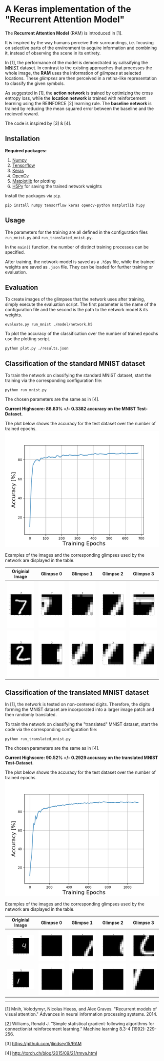 # A Keras implementation of the "Recurrent Attention Model"

The **Recurrent Attention Model** (RAM) is introduced in [1]. 

It is inspired by the way humans perceive their surroundings, i.e. focusing on selective parts of the 
environment to acquire information and combining it, instead of observing the scene in its entirety.

In [1], the performance of the model is demonstrated by calssifying the [MNIST](http://yann.lecun.com/exdb/mnist/) dataset.
In contrast to the existing approaches that processes the whole image, the **RAM** uses the information of *glimpses* at selected locations. 
These *glimpses* are then perceived in a retina-like representation to classify the given symbols.

As suggested in [1], the **action network** is trained by optimizing the cross entropy loss, 
while the **location network** is trained with reinforcement learning using the REINFORCE [2] learning rule. 
The **baseline network** is trained by reducing the mean squared error between the baseline and the recieved reward.

The code is inspired by [3] & [4].

## Installation
**Required packages:**
1. [Numpy](http://www.numpy.org/)
2. [Tensorflow](https://www.tensorflow.org/)
3. [Keras](https://keras.io/)
4. [OpenCv](https://opencv.org/)
5. [Matplotlib](http://matplotlib.org/) for plotting
6. [H5Py](http://www.h5py.org/) for saving the trained network weights

Install the packages via `pip`.

```
pip install numpy tensorflow keras opencv-python matplotlib h5py
```

## Usage
The parameters for the training are all defined in the configuration files 
`run_mnist.py` and `run_translated_mnist.py`.

In the `main()` function, the number of distinct training processes can be specified.

After training, the network-model is 
saved as a `.h5py` file, while the trained weights are saved as `.json` file.
They can be loaded for further training or evaluation.

## Evaluation
To create images of the glimpses that the network uses after training, simply execute the evaluation script.
The first parameter is the name of the configuration file and the second is the path to the network model & its weights.
```
evaluate.py run_mnist ./model/network.h5
```

To plot the accuracy of the classification over the number of trained epochs use the plotting script. 
```
python plot.py ./results.json
```

## Classification of the standard MNIST dataset
To train the network on classifying the standard MNIST dataset, 
start the training via the corresponding configuration file:
```
python run_mnist.py
```
The chosen parameters are the same as in [4].

**Current Highscore:  86.83% +/- 0.3382 accuracy on the MNIST Test-Dataset.**

The plot below shows the accuracy for the test dataset over the number of trained epochs. 
![Example](./MNIST_Results/MNIST_accuracy.png)

Examples of the images and the corresponding glimpses used by the network are displayed in the table.
 
|Originial Image | Glimpse 0| Glimpse 1| Glimpse 2 |Glimpse 3|
|:--:|:--:|:--:|:--:|:--:|
|<img src="./MNIST_Results/Images/symbol_0.png" alt="Symbol0" width="140">|<img src="./MNIST_Results/Images/symbol_0_glimpse_0_zoom_1.png" alt="Glimpse0" width="140">|<img src="./MNIST_Results/Images/symbol_0_glimpse_1_zoom_1.png" alt="Glimpse1" width="140">|<img src="./MNIST_Results/Images/symbol_0_glimpse_2_zoom_1.png" alt="Glimpse2" width="140">|<img src="./MNIST_Results/Images/symbol_0_glimpse_3_zoom_1.png" alt="Glimpse3" width="140">|
|<img src="./MNIST_Results/Images/symbol_1.png" alt="Symbol1" width="140">|<img src="./MNIST_Results/Images/symbol_1_glimpse_0_zoom_1.png" alt="Glimpse0" width="140">|<img src="./MNIST_Results/Images/symbol_1_glimpse_1_zoom_1.png" alt="Glimpse1" width="140">|<img src="./MNIST_Results/Images/symbol_1_glimpse_2_zoom_1.png" alt="Glimpse2" width="140">|<img src="./MNIST_Results/Images/symbol_1_glimpse_3_zoom_1.png" alt="Glimpse3" width="140">|


## Classification of the translated MNIST dataset
In [1], the network is tested on non-centered digits. 
Therefore, the digits forming the MNIST dataset are incorporated into a
larger image patch and then randomly translated.  

To train the network on classifying the "translated" MNIST dataset, 
start the code via the corresponding configuration file:
```
python run_translated_mnist.py
```
The chosen parameters are the same as in [4].

**Current Highscore:  90.52% +/- 0.2929 accuracy on the translated MNIST Test-Dataset.**

The plot below shows the accuracy for the test dataset over the number of trained epochs. 
![Example](./MNIST_translated_Results/MNIST_translated_accuracy.png)

Examples of the images and the corresponding glimpses used by the network are displayed in the table.
 
|Originial Image | Glimpse 0| Glimpse 1| Glimpse 2 |Glimpse 3|
|:--:|:--:|:--:|:--:|:--:|
|<img src="./MNIST_translated_Results/Images/symbol_0.png" alt="Symbol0" width="140">|<img src="./MNIST_translated_Results/Images/symbol_0_glimpse_0.gif" alt="Glimpse0" width="140">|<img src="./MNIST_translated_Results/Images/symbol_0_glimpse_1.gif" alt="Glimpse1" width="140">|<img src="./MNIST_translated_Results/Images/symbol_0_glimpse_2.gif" alt="Glimpse2" width="140">|<img src="./MNIST_translated_Results/Images/symbol_0_glimpse_3.gif" alt="Glimpse3" width="140">|
|<img src="./MNIST_translated_Results/Images/symbol_1.png" alt="Symbol1" width="140">|<img src="./MNIST_translated_Results/Images/symbol_1_glimpse_0.gif" alt="Glimpse0" width="140">|<img src="./MNIST_translated_Results/Images/symbol_1_glimpse_1.gif" alt="Glimpse1" width="140">|<img src="./MNIST_translated_Results/Images/symbol_1_glimpse_2.gif" alt="Glimpse2" width="140">|<img src="./MNIST_translated_Results/Images/symbol_1_glimpse_3.gif" alt="Glimpse3" width="140">|
--------
[1] Mnih, Volodymyr, Nicolas Heess, and Alex Graves. "Recurrent models of visual attention." Advances in neural information processing systems. 2014.

[2] Williams, Ronald J. "Simple statistical gradient-following algorithms for connectionist reinforcement learning." Machine learning 8.3-4 (1992): 229-256.

[3] https://github.com/jlindsey15/RAM

[4] http://torch.ch/blog/2015/09/21/rmva.html


